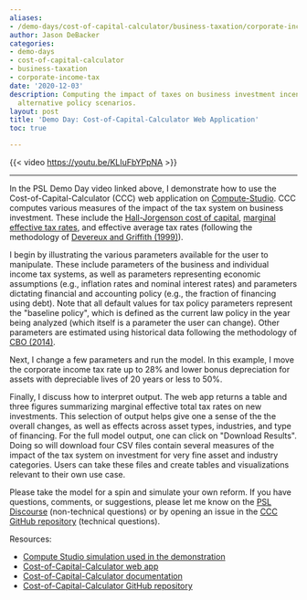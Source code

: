 ```yaml
---
aliases:
- /demo-days/cost-of-capital-calculator/business-taxation/corporate-income-tax/2020/12/03/demo-day-cost-of-capital-calculator
author: Jason DeBacker
categories:
- demo-days
- cost-of-capital-calculator
- business-taxation
- corporate-income-tax
date: '2020-12-03'
description: Computing the impact of taxes on business investment incentives under
  alternative policy scenarios.
layout: post
title: 'Demo Day: Cost-of-Capital-Calculator Web Application'
toc: true

---
```


{{< video https://youtu.be/KLIuFbYPpNA >}}

 ------

In the PSL Demo Day video linked above, I demonstrate how to use the Cost-of-Capital-Calculator (CCC) web application on [Compute-Studio](https://compute.studio).
CCC computes various measures of the impact of the tax system on business investment.
These include the [Hall-Jorgenson cost of capital](http://piketty.pse.ens.fr/files/HallJorgenson67.pdf), [marginal effective tax rates](http://webarchive.urban.org/UploadedPDF/1000538.pdf), and effective average tax rates (following the methodology of [Devereux and Griffith (1999)](https://www.ifs.org.uk/wps/wp9816.pdf)).

I begin by illustrating the various parameters available for the user to manipulate.
These include parameters of the business and individual income tax systems, as well as parameters representing economic assumptions (e.g., inflation rates and nominal interest rates) and parameters dictating financial and accounting policy (e.g., the fraction of financing using debt).
Note that all default values for tax policy parameters represent the "baseline policy", which is defined as the current law policy in the year being analyzed (which itself is a parameter the user can change).
Other parameters are estimated using historical data following the methodology of [CBO (2014)](https://www.cbo.gov/sites/default/files/113th-congress-2013-2014/reports/49817-taxingcapitalincome0.pdf).

Next, I change a few parameters and run the model.
In this example, I move the corporate income tax rate up to 28% and lower bonus depreciation for assets with depreciable lives of 20 years or less to 50%.

Finally, I discuss how to interpret output.
The web app returns a table and three figures summarizing marginal effective total tax rates on new investments.
This selection of output helps give one a sense of the the overall changes, as well as effects across asset types, industries, and type of financing.
For the full model output, one can click on "Download Results".
Doing so will download four CSV files contain several measures of the impact of the tax system on investment for very fine asset and industry categories.
Users can take these files and create tables and visualizations relevant to their own use case.

Please take the model for a spin and simulate your own reform.
If you have questions, comments, or suggestions, please let me know on the [PSL Discourse](http://discourse.pslmodels.org) (non-technical questions) or by opening an issue in the [CCC GitHub repository](https://github.com/PSLmodels/Cost-of-Capital-Calculator/issues) (technical questions).

Resources:

* [Compute Studio simulation used in the demonstration](https://compute.studio/PSLmodels/Cost-of-Capital-Calculator/104/)
* [Cost-of-Capital-Calculator web app](https://compute.studio/PSLmodels/Cost-of-Capital-Calculator/)
* [Cost-of-Capital-Calculator documentation](https://pslmodels.github.io/Cost-of-Capital-Calculator/content/intro.html)
* [Cost-of-Capital-Calculator GitHub repository](https://github.com/PSLmodels/Cost-of-Capital-Calculator/)
